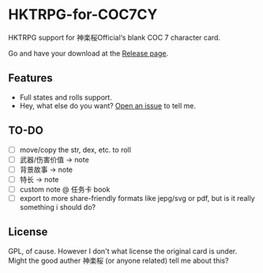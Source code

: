 # HKTRPG-for-COC7CY

HKTRPG support for 神楽桜Official‘s blank COC 7 character card.

Go and have your download at the [Release page](https://github.com/criphc/HKTRPG-for-COC7CY/releases). 

## Features
- Full states and rolls support. 
- Hey, what else do you want? [Open an issue](https://github.com/criphc/HKTRPG-for-COC7CY/issues/new) to tell me. 

## TO-DO
- [ ] move/copy the str, dex, etc. to roll
- [ ] 武器/伤害价值 -> note
- [ ] 背景故事 -> note
- [ ] 特长 -> note
- [ ] custom note @ 任务卡 book
- [ ] export to more share-friendly formats like jepg/svg or pdf, but is it really something i should do?

## License
GPL, of cause. However I don't what license the original card is under. Might the good auther 神楽桜 (or anyone related) tell me about this? 
